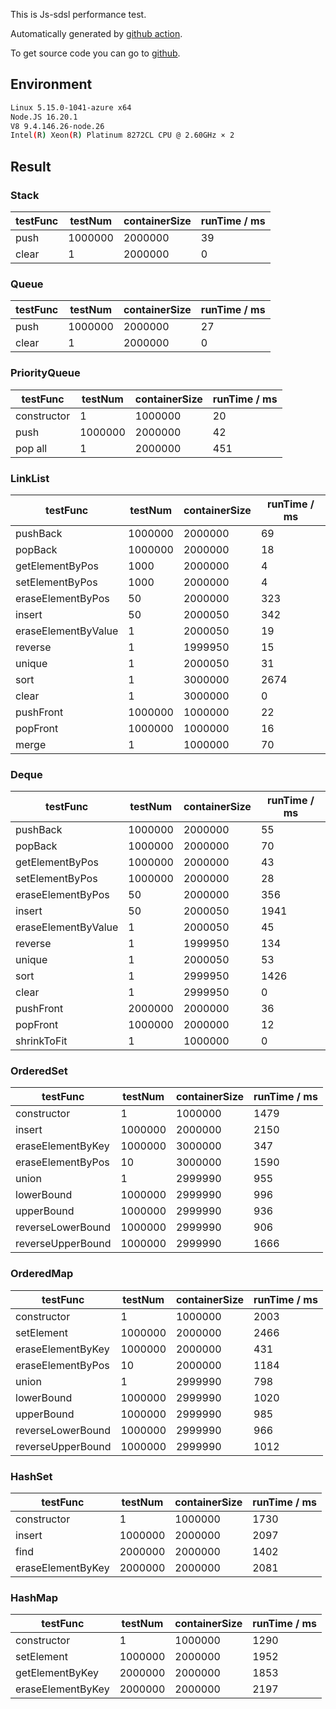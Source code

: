 This is Js-sdsl performance test.

Automatically generated by [github action](https://github.com/js-sdsl/js-sdsl/actions/workflows/build.yml).

To get source code you can go to [github](https://github.com/js-sdsl/js-sdsl/tree/main/performance).

## Environment

```bash
Linux 5.15.0-1041-azure x64
Node.JS 16.20.1
V8 9.4.146.26-node.26
Intel(R) Xeon(R) Platinum 8272CL CPU @ 2.60GHz × 2
```

## Result

### Stack

| testFunc                | testNum                 | containerSize           | runTime / ms            |
|-------------------------|-------------------------|-------------------------|-------------------------|
| push                    | 1000000                 | 2000000                 | 39                      |
| clear                   | 1                       | 2000000                 | 0                       |

### Queue

| testFunc                | testNum                 | containerSize           | runTime / ms            |
|-------------------------|-------------------------|-------------------------|-------------------------|
| push                    | 1000000                 | 2000000                 | 27                      |
| clear                   | 1                       | 2000000                 | 0                       |

### PriorityQueue

| testFunc                | testNum                 | containerSize           | runTime / ms            |
|-------------------------|-------------------------|-------------------------|-------------------------|
| constructor             | 1                       | 1000000                 | 20                      |
| push                    | 1000000                 | 2000000                 | 42                      |
| pop all                 | 1                       | 2000000                 | 451                     |

### LinkList

| testFunc                | testNum                 | containerSize           | runTime / ms            |
|-------------------------|-------------------------|-------------------------|-------------------------|
| pushBack                | 1000000                 | 2000000                 | 69                      |
| popBack                 | 1000000                 | 2000000                 | 18                      |
| getElementByPos         | 1000                    | 2000000                 | 4                       |
| setElementByPos         | 1000                    | 2000000                 | 4                       |
| eraseElementByPos       | 50                      | 2000000                 | 323                     |
| insert                  | 50                      | 2000050                 | 342                     |
| eraseElementByValue     | 1                       | 2000050                 | 19                      |
| reverse                 | 1                       | 1999950                 | 15                      |
| unique                  | 1                       | 2000050                 | 31                      |
| sort                    | 1                       | 3000000                 | 2674                    |
| clear                   | 1                       | 3000000                 | 0                       |
| pushFront               | 1000000                 | 1000000                 | 22                      |
| popFront                | 1000000                 | 1000000                 | 16                      |
| merge                   | 1                       | 1000000                 | 70                      |

### Deque

| testFunc                | testNum                 | containerSize           | runTime / ms            |
|-------------------------|-------------------------|-------------------------|-------------------------|
| pushBack                | 1000000                 | 2000000                 | 55                      |
| popBack                 | 1000000                 | 2000000                 | 70                      |
| getElementByPos         | 1000000                 | 2000000                 | 43                      |
| setElementByPos         | 1000000                 | 2000000                 | 28                      |
| eraseElementByPos       | 50                      | 2000000                 | 356                     |
| insert                  | 50                      | 2000050                 | 1941                    |
| eraseElementByValue     | 1                       | 2000050                 | 45                      |
| reverse                 | 1                       | 1999950                 | 134                     |
| unique                  | 1                       | 2000050                 | 53                      |
| sort                    | 1                       | 2999950                 | 1426                    |
| clear                   | 1                       | 2999950                 | 0                       |
| pushFront               | 2000000                 | 2000000                 | 36                      |
| popFront                | 1000000                 | 2000000                 | 12                      |
| shrinkToFit             | 1                       | 1000000                 | 0                       |

### OrderedSet

| testFunc                | testNum                 | containerSize           | runTime / ms            |
|-------------------------|-------------------------|-------------------------|-------------------------|
| constructor             | 1                       | 1000000                 | 1479                    |
| insert                  | 1000000                 | 2000000                 | 2150                    |
| eraseElementByKey       | 1000000                 | 3000000                 | 347                     |
| eraseElementByPos       | 10                      | 3000000                 | 1590                    |
| union                   | 1                       | 2999990                 | 955                     |
| lowerBound              | 1000000                 | 2999990                 | 996                     |
| upperBound              | 1000000                 | 2999990                 | 936                     |
| reverseLowerBound       | 1000000                 | 2999990                 | 906                     |
| reverseUpperBound       | 1000000                 | 2999990                 | 1666                    |

### OrderedMap

| testFunc                | testNum                 | containerSize           | runTime / ms            |
|-------------------------|-------------------------|-------------------------|-------------------------|
| constructor             | 1                       | 1000000                 | 2003                    |
| setElement              | 1000000                 | 2000000                 | 2466                    |
| eraseElementByKey       | 1000000                 | 2000000                 | 431                     |
| eraseElementByPos       | 10                      | 2000000                 | 1184                    |
| union                   | 1                       | 2999990                 | 798                     |
| lowerBound              | 1000000                 | 2999990                 | 1020                    |
| upperBound              | 1000000                 | 2999990                 | 985                     |
| reverseLowerBound       | 1000000                 | 2999990                 | 966                     |
| reverseUpperBound       | 1000000                 | 2999990                 | 1012                    |

### HashSet

| testFunc                | testNum                 | containerSize           | runTime / ms            |
|-------------------------|-------------------------|-------------------------|-------------------------|
| constructor             | 1                       | 1000000                 | 1730                    |
| insert                  | 1000000                 | 2000000                 | 2097                    |
| find                    | 2000000                 | 2000000                 | 1402                    |
| eraseElementByKey       | 2000000                 | 2000000                 | 2081                    |

### HashMap

| testFunc                | testNum                 | containerSize           | runTime / ms            |
|-------------------------|-------------------------|-------------------------|-------------------------|
| constructor             | 1                       | 1000000                 | 1290                    |
| setElement              | 1000000                 | 2000000                 | 1952                    |
| getElementByKey         | 2000000                 | 2000000                 | 1853                    |
| eraseElementByKey       | 2000000                 | 2000000                 | 2197                    |

